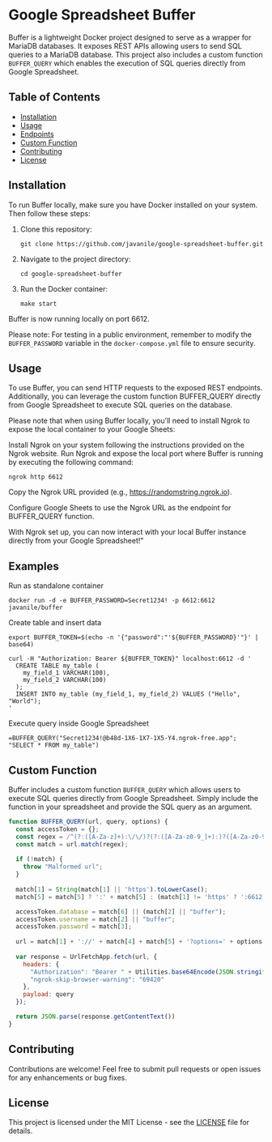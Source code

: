 # Google Spreadsheet Buffer

Buffer is a lightweight Docker project designed to serve as a wrapper for MariaDB databases. 
It exposes REST APIs allowing users to send SQL queries to a MariaDB database. 
This project also includes a custom function `BUFFER_QUERY` which enables the execution of SQL queries directly from Google Spreadsheet.

## Table of Contents

- [Installation](#installation)
- [Usage](#usage)
- [Endpoints](#endpoints)
- [Custom Function](#custom-function)
- [Contributing](#contributing)
- [License](#license)

## Installation

To run Buffer locally, make sure you have Docker installed on your system. Then follow these steps:

1. Clone this repository:

    ```
    git clone https://github.com/javanile/google-spreadsheet-buffer.git
    ```

2. Navigate to the project directory:

    ```
    cd google-spreadsheet-buffer
    ```

3. Run the Docker container:

    ```
    make start
    ```

Buffer is now running locally on port 6612.

Please note: For testing in a public environment, remember to modify the `BUFFER_PASSWORD` variable in the `docker-compose.yml` file to ensure security.

## Usage

To use Buffer, you can send HTTP requests to the exposed REST endpoints. Additionally, you can leverage the custom function BUFFER_QUERY directly from Google Spreadsheet to execute SQL queries on the database.

Please note that when using Buffer locally, you'll need to install Ngrok to expose the local container to your Google Sheets:

Install Ngrok on your system following the instructions provided on the Ngrok website.
Run Ngrok and expose the local port where Buffer is running by executing the following command:
    
```
ngrok http 6612
```

Copy the Ngrok URL provided (e.g., https://randomstring.ngrok.io).

Configure Google Sheets to use the Ngrok URL as the endpoint for BUFFER_QUERY function.

With Ngrok set up, you can now interact with your local Buffer instance directly from your Google Spreadsheet!"

## Examples

Run as standalone container

```shell
docker run -d -e BUFFER_PASSWORD=Secret1234! -p 6612:6612 javanile/buffer
```

Create table and insert data

```shell
export BUFFER_TOKEN=$(echo -n '{"password":"'${BUFFER_PASSWORD}'"}' | base64)

curl -H "Authorization: Bearer ${BUFFER_TOKEN}" localhost:6612 -d '
  CREATE TABLE my_table (
    my_field_1 VARCHAR(100),
    my_field_2 VARCHAR(100)
  );  
  INSERT INTO my_table (my_field_1, my_field_2) VALUES ("Hello", "World");
'
```

Execute query inside Google Spreadsheet

```shell    
=BUFFER_QUERY("Secret1234!@b48d-1X6-1X7-1X5-Y4.ngrok-free.app"; "SELECT * FROM my_table")
```

## Custom Function

Buffer includes a custom function `BUFFER_QUERY` which allows users to execute SQL queries directly from Google Spreadsheet. 
Simply include the function in your spreadsheet and provide the SQL query as an argument.

```javascript
function BUFFER_QUERY(url, query, options) {
  const accessToken = {};
  const regex = /^(?:([A-Za-z]+):\/\/)?(?:([A-Za-z0-9_]+):)?([A-Za-z0-9\-._~%!$&'()*+,;=]+)@([A-Za-z0-9.-]+)(?::([0-9]+))?(?:\/([A-Za-z0-9_]+))?$/;
  const match = url.match(regex);
  
  if (!match) {
    throw "Malformed url";
  }
  
  match[1] = String(match[1] || 'https').toLowerCase();
  match[5] = match[5] ? ':' + match[5] : (match[1] != 'https' ? ':6612' : '');

  accessToken.database = match[6] || (match[2] || "buffer");
  accessToken.username = match[2] || "buffer";
  accessToken.password = match[3];
  
  url = match[1] + '://' + match[4] + match[5] + '?options=' + options;    
  
  var response = UrlFetchApp.fetch(url, {
    headers: {
      "Authorization": "Bearer " + Utilities.base64Encode(JSON.stringify(accessToken)),
      "ngrok-skip-browser-warning": "69420"
    },
    payload: query
  });

  return JSON.parse(response.getContentText())
}
```

## Contributing

Contributions are welcome! Feel free to submit pull requests or open issues for any enhancements or bug fixes.

## License

This project is licensed under the MIT License - see the [LICENSE](LICENSE) file for details.
